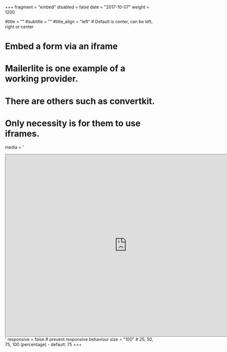 +++
fragment = "embed"
disabled = false
date = "2017-10-07"
weight = 1200


#title = ""
#subtitle = ""
#title_align = "left" # Default is center, can be left, right or center

# Embed a form via an iframe
# Mailerlite is one example of a working provider.
# There are others such as convertkit.
# Only necessity is for them to use iframes.
media = '<div class="responsiveCal"><iframe src="https://calendar.google.com/calendar/embed?height=600&wkst=2&bgcolor=%23ffffff&ctz=Europe%2FHelsinki&mode=AGENDA&title=LaTeRes%20Toiminta&showTitle=1&showPrint=0&showCalendars=1&src=dGYwanZ1MWlpNXFxbXUwZTdnNGxxcTJ2ZXNAZ3JvdXAuY2FsZW5kYXIuZ29vZ2xlLmNvbQ&color=%237986CB" style="border:solid 1px #777" width="800" height="600" frameborder="0" scrolling="no"></iframe></div>'
responsive = false # prevent responsive behaviour
size = "100" # 25, 50, 75, 100 (percentage) - default: 75
+++
